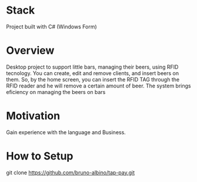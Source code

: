 # Stack
Project built with C# (Windows Form)

# Overview
Desktop project to support little bars, managing their beers, using RFID tecnology. You can create, edit and remove clients, and insert beers on them. So, by the home screen,
you can insert the RFID TAG through the RFID reader and he will remove a certain amount of beer. The system brings eficiency on managing the beers on bars

# Motivation
Gain experience with the language and Business.

# How to Setup
git clone https://github.com/bruno-albino/tap-pay.git
